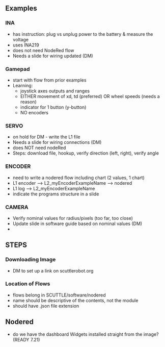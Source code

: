 ## Examples

### INA
* has instruction: plug vs unplug power to the battery & measure the voltage
* uses INA219
* does not need NodeRed flow
* Needs a slide for wiring updated (DM)

### Gamepad
* start with flow from prior examples
* Learning:
  * joystick axes outputs and ranges
  * EITHER movement of xd, td (preferred) OR wheel speeds (needs a reason)
  * indicator for 1 button (y-button)
  * NO encoders

### SERVO
* on hold for DM - write the L1 file
* Needs a slide for wiring connections (DM)
* does NOT need nodeRed
* Steps: download file, hookup, verify direction (left, right), verify angle

### ENCODER
* need to write a nodered flow including chart (2 values, 1 chart)
* L1 encoder --> L2_myEncoderExampleName --> nodered
* L1 log --> L2_myEncoderExampleName
* indicate the programs structure in a slide

### CAMERA
* Verify nominal values for radius/pixels (too far, too close)
* Update slide in software guide based on nominal values (DM)
* 

## STEPS

### Downloading Image
  * DM to set up a link on scuttlerobot.org

### Location of Flows
  * flows belong in SCUTTLE/software/nodered
  * name should be descriptive of the contents, not the module
  * should have .json file extension

## Nodered
  * do we have the dashboard Widgets installed straight from the image? (READY 7.21)

